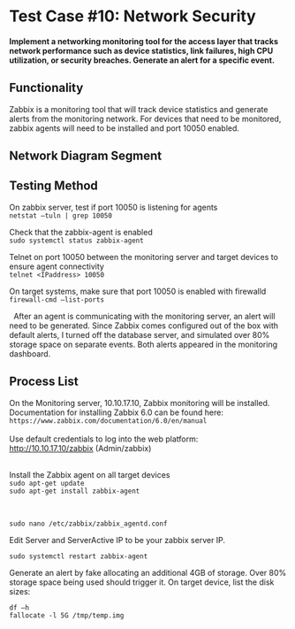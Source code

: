 # Test Case #10: Network Security 

#### Implement a networking monitoring tool for the access layer that tracks network performance such as device statistics, link failures, high CPU utilization, or security breaches. Generate an alert for a specific event.


## Functionality
Zabbix is a monitoring tool that will track device statistics and generate alerts from the monitoring network. For devices that need to be monitored, zabbix agents will need to be installed and port 10050 enabled. 

## Network Diagram Segment

## Testing Method
On zabbix server, test if port 10050 is listening for agents  
`netstat –tuln | grep 10050`  

 
Check that the zabbix-agent is enabled  
`sudo systemctl status zabbix-agent`  


Telnet on port 10050 between the monitoring server and target devices to ensure agent connectivity  
`telnet <IPaddress> 10050`  

On target systems, make sure that port 10050 is enabled with firewalld  
`firewall-cmd —list-ports`  

 
After an agent is communicating with the monitoring server, an alert will need to be generated. Since Zabbix comes configured out of the box with default alerts, I turned off the database server, and simulated over 80% storage space on separate events. Both alerts appeared in the monitoring dashboard.  

## Process List
On the Monitoring server, 10.10.17.10, Zabbix monitoring will be installed. Documentation for installing Zabbix 6.0 can be found here:  
`https://www.zabbix.com/documentation/6.0/en/manual`  
<br>
Use default credentials to log into the web platform:  
http://10.10.17.10/zabbix
(Admin/zabbix)  
<br>


Install the Zabbix agent on all target devices  
`sudo apt-get update`  
`sudo apt-get install zabbix-agent`  

 <br>
 
`sudo nano /etc/zabbix/zabbix_agentd.conf`  

Edit Server and ServerActive IP to be your zabbix server IP.  

`sudo systemctl restart zabbix-agent`  







Generate an alert by fake allocating an additional 4GB of storage. Over 80% storage space being used should trigger it. On target device, list the disk sizes: 

`df –h`  
`fallocate -l 5G /tmp/temp.img`  

